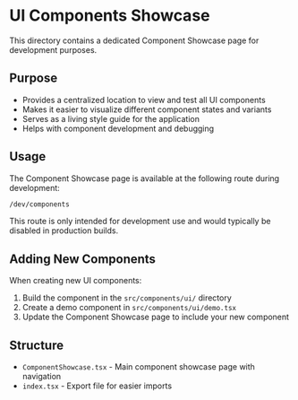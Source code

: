 # UI Components Showcase

This directory contains a dedicated Component Showcase page for development purposes.

## Purpose

- Provides a centralized location to view and test all UI components
- Makes it easier to visualize different component states and variants
- Serves as a living style guide for the application
- Helps with component development and debugging

## Usage

The Component Showcase page is available at the following route during development:

```bash
/dev/components
```

This route is only intended for development use and would typically be disabled in production builds.

## Adding New Components

When creating new UI components:

1. Build the component in the `src/components/ui/` directory
2. Create a demo component in `src/components/ui/demo.tsx`
3. Update the Component Showcase page to include your new component

## Structure

- `ComponentShowcase.tsx` - Main component showcase page with navigation
- `index.tsx` - Export file for easier imports
